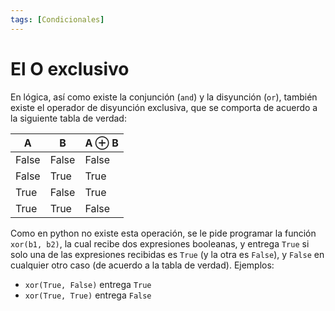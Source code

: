 ```yaml
---
tags: [Condicionales]
---
```


# El O exclusivo 

En lógica, así como existe la conjunción (`and`) y la disyunción (`or`), también existe el operador de disyunción exclusiva, que se comporta de acuerdo a la siguiente tabla de verdad:

| A     | B     | A ⊕ B |
|-------|-------|-------|
| False | False | False |
| False | True  | True  |
| True  | False | True  |
| True  | True  | False |

Como en python no existe esta operación, se le pide programar la función `xor(b1, b2)`, la cual recibe dos expresiones booleanas, y entrega `True` si solo una de las expresiones recibidas es `True` (y la otra es `False`), y `False` en cualquier otro caso (de acuerdo a la tabla de verdad). Ejemplos:

- `xor(True, False)` entrega `True`
- `xor(True, True)` entrega `False`
